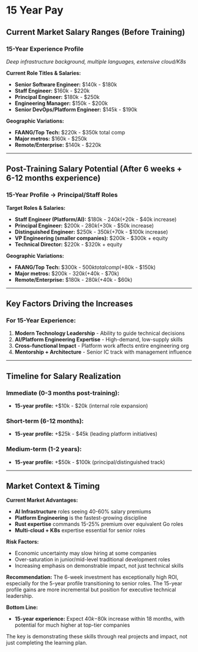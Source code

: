 # 15 Year Pay

## Current Market Salary Ranges (Before Training)

### 15-Year Experience Profile

*Deep infrastructure background, multiple languages, extensive cloud/K8s*

**Current Role Titles & Salaries:**

- **Senior Software Engineer:** $140k - $180k
- **Staff Engineer:** $160k - $220k
- **Principal Engineer:** $180k - $250k
- **Engineering Manager:** $150k - $200k
- **Senior DevOps/Platform Engineer:** $145k - $190k

**Geographic Variations:**

- **FAANG/Top Tech:** $220k - $350k total comp
- **Major metros:** $160k - $250k
- **Remote/Enterprise:** $140k - $220k

-----

## Post-Training Salary Potential (After 6 weeks + 6-12 months experience)

### 15-Year Profile → Principal/Staff Roles

**Target Roles & Salaries:**

- **Staff Engineer (Platform/AI):** $180k - $240k (+$20k - $40k increase)
- **Principal Engineer:** $200k - $280k (+$30k - $50k increase)
- **Distinguished Engineer:** $250k - $350k (+$70k - $100k increase)
- **VP Engineering (smaller companies):** $200k - $300k + equity
- **Technical Director:** $220k - $320k + equity

**Geographic Variations:**

- **FAANG/Top Tech:** $300k - $500k total comp (+$80k - $150k)
- **Major metros:** $200k - $320k (+$40k - $70k)
- **Remote/Enterprise:** $180k - $280k (+$40k - $60k)

-----

## Key Factors Driving the Increases

### For 15-Year Experience:

1. **Modern Technology Leadership** - Ability to guide technical decisions
2. **AI/Platform Engineering Expertise** - High-demand, low-supply skills
3. **Cross-functional Impact** - Platform work affects entire engineering org
4. **Mentorship + Architecture** - Senior IC track with management influence

-----

## Timeline for Salary Realization

### Immediate (0-3 months post-training):

- **15-year profile:** +$10k - $20k (internal role expansion)

### Short-term (6-12 months):

- **15-year profile:** +$25k - $45k (leading platform initiatives)

### Medium-term (1-2 years):

- **15-year profile:** +$50k - $100k (principal/distinguished track)

-----

## Market Context & Timing

**Current Market Advantages:**

- **AI Infrastructure** roles seeing 40-60% salary premiums
- **Platform Engineering** is the fastest-growing discipline
- **Rust expertise** commands 15-25% premium over equivalent Go roles
- **Multi-cloud + K8s** expertise essential for senior roles

**Risk Factors:**

- Economic uncertainty may slow hiring at some companies
- Over-saturation in junior/mid-level traditional development roles
- Increasing emphasis on demonstrable impact, not just technical skills

**Recommendation:** The 6-week investment has exceptionally high ROI, especially for the 5-year profile transitioning to senior roles. The 15-year profile gains are more incremental but position for executive technical leadership.

**Bottom Line:**

- **15-year experience:** Expect $40k-$80k increase within 18 months, with potential for much higher at top-tier companies

The key is demonstrating these skills through real projects and impact, not just completing the learning plan.
